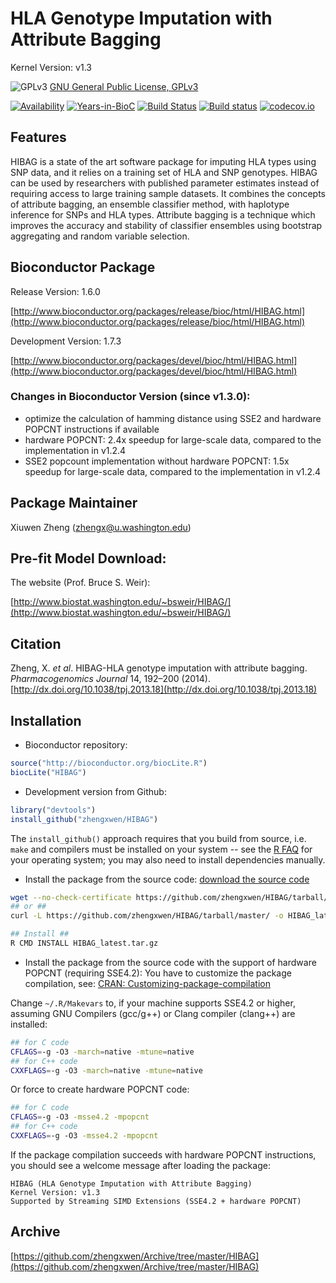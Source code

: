 HLA Genotype Imputation with Attribute Bagging
======

Kernel Version: v1.3

![GPLv3](http://www.gnu.org/graphics/gplv3-88x31.png)
[GNU General Public License, GPLv3](http://www.gnu.org/copyleft/gpl.html)

[![Availability](http://www.bioconductor.org/shields/availability/release/HIBAG.svg)](http://www.bioconductor.org/packages/release/bioc/html/HIBAG.html)
[![Years-in-BioC](http://www.bioconductor.org/shields/years-in-bioc/HIBAG.svg)](http://www.bioconductor.org/packages/release/bioc/html/HIBAG.html)
[![Build Status](https://travis-ci.org/zhengxwen/HIBAG.png)](https://travis-ci.org/zhengxwen/HIBAG)
[![Build status](https://ci.appveyor.com/api/projects/status/v650qe8ap4bojxuf?svg=true)](https://ci.appveyor.com/project/zhengxwen/hibag)
[![codecov.io](https://codecov.io/github/zhengxwen/HIBAG/coverage.svg?branch=master)](https://codecov.io/github/zhengxwen/HIBAG?branch=master)


## Features

HIBAG is a state of the art software package for imputing HLA types using SNP data, and it relies on a training set of HLA and SNP genotypes. HIBAG can be used by researchers with published parameter estimates instead of requiring access to large training sample datasets. It combines the concepts of attribute bagging, an ensemble classifier method, with haplotype inference for SNPs and HLA types. Attribute bagging is a technique which improves the accuracy and stability of classifier ensembles using bootstrap aggregating and random variable selection.


## Bioconductor Package

Release Version: 1.6.0

[http://www.bioconductor.org/packages/release/bioc/html/HIBAG.html](http://www.bioconductor.org/packages/release/bioc/html/HIBAG.html)

Development Version: 1.7.3

[http://www.bioconductor.org/packages/devel/bioc/html/HIBAG.html](http://www.bioconductor.org/packages/devel/bioc/html/HIBAG.html)

### Changes in Bioconductor Version (since v1.3.0):

* optimize the calculation of hamming distance using SSE2 and hardware POPCNT instructions if available
* hardware POPCNT: 2.4x speedup for large-scale data, compared to the implementation in v1.2.4
* SSE2 popcount implementation without hardware POPCNT: 1.5x speedup for large-scale data, compared to the implementation in v1.2.4


## Package Maintainer

Xiuwen Zheng ([zhengx@u.washington.edu](zhengx@u.washington.edu))


## Pre-fit Model Download:

The website (Prof. Bruce S. Weir):

[http://www.biostat.washington.edu/~bsweir/HIBAG/](http://www.biostat.washington.edu/~bsweir/HIBAG/)


## Citation

Zheng, X. *et al*. HIBAG-HLA genotype imputation with attribute bagging. *Pharmacogenomics Journal* 14, 192–200 (2014).
[http://dx.doi.org/10.1038/tpj.2013.18](http://dx.doi.org/10.1038/tpj.2013.18)


## Installation

* Bioconductor repository:
```R
source("http://bioconductor.org/biocLite.R")
biocLite("HIBAG")
```

* Development version from Github:
```R
library("devtools")
install_github("zhengxwen/HIBAG")
```
The `install_github()` approach requires that you build from source, i.e. `make` and compilers must be installed on your system -- see the [R FAQ](http://cran.r-project.org/faqs.html) for your operating system; you may also need to install dependencies manually.

* Install the package from the source code:
[download the source code](https://github.com/zhengxwen/HIBAG/tarball/master)
```sh
wget --no-check-certificate https://github.com/zhengxwen/HIBAG/tarball/master -O HIBAG_latest.tar.gz
## or ##
curl -L https://github.com/zhengxwen/HIBAG/tarball/master/ -o HIBAG_latest.tar.gz

## Install ##
R CMD INSTALL HIBAG_latest.tar.gz
```

* Install the package from the source code with the support of hardware POPCNT (requiring SSE4.2):
You have to customize the package compilation, see: [CRAN: Customizing-package-compilation](http://cran.r-project.org/doc/manuals/r-release/R-admin.html#Customizing-package-compilation)

Change `~/.R/Makevars` to, if your machine supports SSE4.2 or higher, assuming GNU Compilers (gcc/g++) or Clang compiler (clang++) are installed:
```sh
## for C code
CFLAGS=-g -O3 -march=native -mtune=native
## for C++ code
CXXFLAGS=-g -O3 -march=native -mtune=native
```
Or force to create hardware POPCNT code:
```sh
## for C code
CFLAGS=-g -O3 -msse4.2 -mpopcnt
## for C++ code
CXXFLAGS=-g -O3 -msse4.2 -mpopcnt
```

If the package compilation succeeds with hardware POPCNT instructions, you should see a welcome message after loading the package:
```
HIBAG (HLA Genotype Imputation with Attribute Bagging)
Kernel Version: v1.3
Supported by Streaming SIMD Extensions (SSE4.2 + hardware POPCNT)
```


## Archive

[https://github.com/zhengxwen/Archive/tree/master/HIBAG](https://github.com/zhengxwen/Archive/tree/master/HIBAG)
